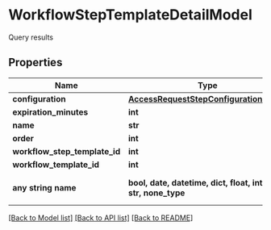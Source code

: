 # WorkflowStepTemplateDetailModel

Query results

## Properties
Name | Type | Description | Notes
------------ | ------------- | ------------- | -------------
**configuration** | [**AccessRequestStepConfigurationModel**](AccessRequestStepConfigurationModel.md) |  | [optional] 
**expiration_minutes** | **int** | ExpirationMinutes | [optional] 
**name** | **str** | Name | [optional] 
**order** | **int** | Order | [optional] 
**workflow_step_template_id** | **int** | WorkflowStepTemplateId | [optional] 
**workflow_template_id** | **int** | WorkflowTemplateId | [optional] 
**any string name** | **bool, date, datetime, dict, float, int, list, str, none_type** | any string name can be used but the value must be the correct type | [optional]

[[Back to Model list]](../README.md#documentation-for-models) [[Back to API list]](../README.md#documentation-for-api-endpoints) [[Back to README]](../README.md)


